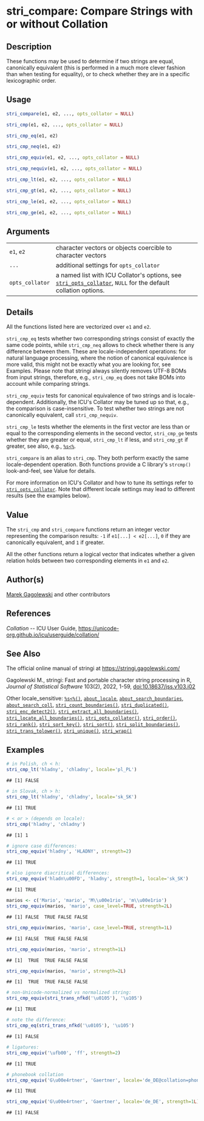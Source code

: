 # stri_compare: Compare Strings with or without Collation

## Description

These functions may be used to determine if two strings are equal, canonically equivalent (this is performed in a much more clever fashion than when testing for equality), or to check whether they are in a specific lexicographic order.

## Usage

``` r
stri_compare(e1, e2, ..., opts_collator = NULL)

stri_cmp(e1, e2, ..., opts_collator = NULL)

stri_cmp_eq(e1, e2)

stri_cmp_neq(e1, e2)

stri_cmp_equiv(e1, e2, ..., opts_collator = NULL)

stri_cmp_nequiv(e1, e2, ..., opts_collator = NULL)

stri_cmp_lt(e1, e2, ..., opts_collator = NULL)

stri_cmp_gt(e1, e2, ..., opts_collator = NULL)

stri_cmp_le(e1, e2, ..., opts_collator = NULL)

stri_cmp_ge(e1, e2, ..., opts_collator = NULL)
```

## Arguments

|                 |                                                                                                                                                                  |
|-----------------|------------------------------------------------------------------------------------------------------------------------------------------------------------------|
| `e1`, `e2`      | character vectors or objects coercible to character vectors                                                                                                      |
| `...`           | additional settings for `opts_collator`                                                                                                                          |
| `opts_collator` | a named list with <span class="pkg">ICU</span> Collator\'s options, see [`stri_opts_collator`](stri_opts_collator.md), `NULL` for the default collation options. |

## Details

All the functions listed here are vectorized over `e1` and `e2`.

`stri_cmp_eq` tests whether two corresponding strings consist of exactly the same code points, while `stri_cmp_neq` allows to check whether there is any difference between them. These are locale-independent operations: for natural language processing, where the notion of canonical equivalence is more valid, this might not be exactly what you are looking for, see Examples. Please note that <span class="pkg">stringi</span> always silently removes UTF-8 BOMs from input strings, therefore, e.g., `stri_cmp_eq` does not take BOMs into account while comparing strings.

`stri_cmp_equiv` tests for canonical equivalence of two strings and is locale-dependent. Additionally, the <span class="pkg">ICU</span>\'s Collator may be tuned up so that, e.g., the comparison is case-insensitive. To test whether two strings are not canonically equivalent, call `stri_cmp_nequiv`.

`stri_cmp_le` tests whether the elements in the first vector are less than or equal to the corresponding elements in the second vector, `stri_cmp_ge` tests whether they are greater or equal, `stri_cmp_lt` if less, and `stri_cmp_gt` if greater, see also, e.g., [`%s<%`](+25s+3C+25.md).

`stri_compare` is an alias to `stri_cmp`. They both perform exactly the same locale-dependent operation. Both functions provide a C library\'s `strcmp()` look-and-feel, see Value for details.

For more information on <span class="pkg">ICU</span>\'s Collator and how to tune its settings refer to [`stri_opts_collator`](stri_opts_collator.md). Note that different locale settings may lead to different results (see the examples below).

## Value

The `stri_cmp` and `stri_compare` functions return an integer vector representing the comparison results: `-1` if `e1[...] < e2[...]`, `0` if they are canonically equivalent, and `1` if greater.

All the other functions return a logical vector that indicates whether a given relation holds between two corresponding elements in `e1` and `e2`.

## Author(s)

[Marek Gagolewski](https://www.gagolewski.com/) and other contributors

## References

*Collation* -- ICU User Guide, <https://unicode-org.github.io/icu/userguide/collation/>

## See Also

The official online manual of <span class="pkg">stringi</span> at <https://stringi.gagolewski.com/>

Gagolewski M., <span class="pkg">stringi</span>: Fast and portable character string processing in R, *Journal of Statistical Software* 103(2), 2022, 1-59, [doi:10.18637/jss.v103.i02](https://doi.org/10.18637/jss.v103.i02)

Other locale_sensitive: [`%s<%()`](+25s+3C+25.md), [`about_locale`](about_locale.md), [`about_search_boundaries`](about_search_boundaries.md), [`about_search_coll`](about_search_coll.md), [`stri_count_boundaries()`](stri_count_boundaries.md), [`stri_duplicated()`](stri_duplicated.md), [`stri_enc_detect2()`](stri_enc_detect2.md), [`stri_extract_all_boundaries()`](stri_extract_boundaries.md), [`stri_locate_all_boundaries()`](stri_locate_boundaries.md), [`stri_opts_collator()`](stri_opts_collator.md), [`stri_order()`](stri_order.md), [`stri_rank()`](stri_rank.md), [`stri_sort_key()`](stri_sort_key.md), [`stri_sort()`](stri_sort.md), [`stri_split_boundaries()`](stri_split_boundaries.md), [`stri_trans_tolower()`](stri_trans_casemap.md), [`stri_unique()`](stri_unique.md), [`stri_wrap()`](stri_wrap.md)

## Examples




```r
# in Polish, ch < h:
stri_cmp_lt('hladny', 'chladny', locale='pl_PL')
```

```
## [1] FALSE
```

```r
# in Slovak, ch > h:
stri_cmp_lt('hladny', 'chladny', locale='sk_SK')
```

```
## [1] TRUE
```

```r
# < or > (depends on locale):
stri_cmp('hladny', 'chladny')
```

```
## [1] 1
```

```r
# ignore case differences:
stri_cmp_equiv('hladny', 'HLADNY', strength=2)
```

```
## [1] TRUE
```

```r
# also ignore diacritical differences:
stri_cmp_equiv('hladn\u00FD', 'hladny', strength=1, locale='sk_SK')
```

```
## [1] TRUE
```

```r
marios <- c('Mario', 'mario', 'M\\u00e1rio', 'm\\u00e1rio')
stri_cmp_equiv(marios, 'mario', case_level=TRUE, strength=2L)
```

```
## [1] FALSE  TRUE FALSE FALSE
```

```r
stri_cmp_equiv(marios, 'mario', case_level=TRUE, strength=1L)
```

```
## [1] FALSE  TRUE FALSE FALSE
```

```r
stri_cmp_equiv(marios, 'mario', strength=1L)
```

```
## [1]  TRUE  TRUE FALSE FALSE
```

```r
stri_cmp_equiv(marios, 'mario', strength=2L)
```

```
## [1]  TRUE  TRUE FALSE FALSE
```

```r
# non-Unicode-normalized vs normalized string:
stri_cmp_equiv(stri_trans_nfkd('\u0105'), '\u105')
```

```
## [1] TRUE
```

```r
# note the difference:
stri_cmp_eq(stri_trans_nfkd('\u0105'), '\u105')
```

```
## [1] FALSE
```

```r
# ligatures:
stri_cmp_equiv('\ufb00', 'ff', strength=2)
```

```
## [1] TRUE
```

```r
# phonebook collation
stri_cmp_equiv('G\u00e4rtner', 'Gaertner', locale='de_DE@collation=phonebook', strength=1L)
```

```
## [1] TRUE
```

```r
stri_cmp_equiv('G\u00e4rtner', 'Gaertner', locale='de_DE', strength=1L)
```

```
## [1] FALSE
```
